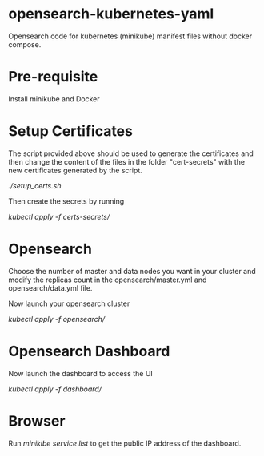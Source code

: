 # opensearch-kubernetes-yaml
Opensearch code for kubernetes (minikube) manifest files without docker compose.

# Pre-requisite
Install minikube and Docker

# Setup Certificates
The script provided above should be used to generate the certificates and then change the content of the files in the folder "cert-secrets" with the new certificates generated by the script. 

*./setup_certs.sh*

Then create the secrets by running

*kubectl apply -f certs-secrets/*

# Opensearch
Choose the number of master and data nodes you want in your cluster and modify the replicas count in the opensearch/master.yml and opensearch/data.yml file.

Now launch your opensearch cluster 

*kubectl apply -f opensearch/*

# Opensearch Dashboard

Now launch the dashboard to access the UI

*kubectl apply -f dashboard/*

# Browser

Run *minikibe service list* to get the public IP address of the dashboard.
